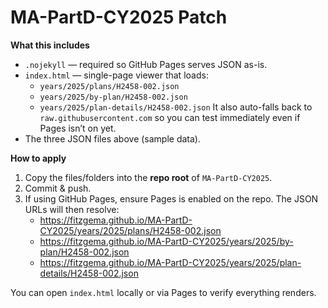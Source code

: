 # MA-PartD-CY2025 Patch

**What this includes**
- `.nojekyll` — required so GitHub Pages serves JSON as-is.
- `index.html` — single-page viewer that loads:
  - `years/2025/plans/H2458-002.json`
  - `years/2025/by-plan/H2458-002.json`
  - `years/2025/plan-details/H2458-002.json`
  It also auto-falls back to `raw.githubusercontent.com` so you can test immediately even if Pages isn’t on yet.
- The three JSON files above (sample data).

**How to apply**
1. Copy the files/folders into the **repo root** of `MA-PartD-CY2025`.
2. Commit & push.
3. If using GitHub Pages, ensure Pages is enabled on the repo. The JSON URLs will then resolve:
   - https://fitzgema.github.io/MA-PartD-CY2025/years/2025/plans/H2458-002.json
   - https://fitzgema.github.io/MA-PartD-CY2025/years/2025/by-plan/H2458-002.json
   - https://fitzgema.github.io/MA-PartD-CY2025/years/2025/plan-details/H2458-002.json

You can open `index.html` locally or via Pages to verify everything renders.
